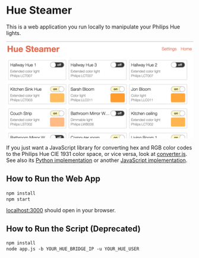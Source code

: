 # Hue Steamer

This is a web application you run locally to manipulate your Philips Hue lights.

![Screenshot](https://raw.githubusercontent.com/cheshire137/hue-steamer/master/screenshot1.png)

If you just want a JavaScript library for converting hex and RGB color codes to
the Philips Hue CIE 1931 color space, or vice versa, look at
[converter.js](src/api/converter.js). See also its
[Python implementation](https://github.com/benknight/hue-python-rgb-converter/blob/master/rgb_cie.py)
or another
[JavaScript implementation](https://github.com/bjohnso5/hue-hacking/blob/master/src/colors.js).

## How to Run the Web App

    npm install
    npm start

[localhost:3000](http://localhost:3000/) should open in your browser.

## How to Run the Script (Deprecated)

    npm install
    node app.js -b YOUR_HUE_BRIDGE_IP -u YOUR_HUE_USER

